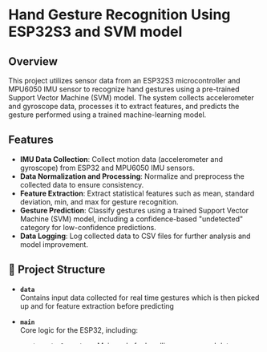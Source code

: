 # Hand Gesture Recognition Using ESP32S3 and SVM model

## Overview

This project utilizes sensor data from an ESP32S3 microcontroller and MPU6050 IMU sensor to recognize hand gestures using a pre-trained Support Vector Machine (SVM) model. The system collects accelerometer and gyroscope data, processes it to extract features, and predicts the gesture performed using a trained machine-learning model.

## Features

- **IMU Data Collection**: Collect motion data (accelerometer and gyroscope) from ESP32 and MPU6050 IMU sensors.
- **Data Normalization and Processing**: Normalize and preprocess the collected data to ensure consistency.
- **Feature Extraction**: Extract statistical features such as mean, standard deviation, min, and max for gesture recognition.
- **Gesture Prediction**: Classify gestures using a trained Support Vector Machine (SVM) model, including a confidence-based "undetected" category for low-confidence predictions.
- **Data Logging**: Log collected data to CSV files for further analysis and model improvement.

## 📁 Project Structure

- **`data`**  
  Contains input data collected for real time gestures which is then picked up and for feature extraction before predicting

- **`main`**  
  Core logic for the ESP32, including:
  - `i2c_simple_main.c`: Main code for handling sensors and data collection.
  - `idf_component.yml`: ESP-IDF configuration file.

- **`managed_components`**  
  Includes reusable libraries or components for the project.

- **`models`**  
  Stores machine learning artifacts:
  - `gesture_feature_columns.pkl`: Metadata for the feature set.
  - `gesture_svm_model.pkl`: Trained SVM model for gesture classification.

- **`notebook`**  
  - `svm.ipynb`: Notebook for SVM training, evaluation, and visualization.

- **`scripts`**  
  Utility scripts for automation:
  - `run.py`: Main script to run.

## 🔧 Training the Model

1. **Data Collection**:  
   Each gesture's data is collected using ESP32 sensors. The `combine_data` function is used to merge data from different gestures into a single dataset.

2. **Feature Extraction**:  
   Statistical features such as mean, standard deviation, and variance are extracted from the collected data.

3. **Model Training**:  
   - The aggregated dataset (`combined_gesture_data.csv`) is loaded.
   - Features (`X`) and labels (`y`) are separated.
   - An SVM model is trained using the Scikit-learn `SVC` class with a linear kernel.
   - The trained model is saved as `gesture_svm_model.pkl`.

4. **Evaluation**:  
   - The model is evaluated on the training data, and a confusion matrix is generated to visualize performance.


## 🔧 Setup Instructions

### 🖥️ Hardware Setup
1. **Connect the ESP32S3 Microcontroller**:
   - To run this example, you should have one ESP32, ESP32-S, ESP32-C or ESP32-H based development board as well as a MPU6050. MPU6050 is a inertial measurement unit, which contains a accelerometer, gyroscope as well as a magnetometer.
   - Connect your ESP32S3 and IMU sensor to your computer using a USB cable.
   - Ensure that the ESP32 is programmed to send IMU (Inertial Measurement Unit) data in the required format.
   
#### Pin Assignment:
|                  | SDA             | SCL           |
| ---------------- | -------------- | -------------- |
| ESP I2C Master   | I2C_MASTER_SDA | I2C_MASTER_SCL |
| MPU9250 Sensor   | SDA            | SCL            |

### Install ESP-IDF framework 

Refer ESP-IDF documentation for installation [ESP-IDF Documentation](https://docs.espressif.com/projects/esp-idf)

### Install Required Libraries

To install the necessary libraries for the project, run the following command:

```bash
pip install numpy pandas joblib pyserial scikit-learn
```

### ⚙️ Update Serial Port
1. Locate the `esp32_port` variable in the relevant script.  
2. Update the variable to match your ESP32's serial port:  
   - For **Windows**, use `COMx` (e.g., `COM10`). This can be found in device manager under ports  
   - For **Linux/Mac**, use `/dev/ttyUSBx` or `/dev/ttyACMx` (e.g., `/dev/ttyUSB0`).
3. To establish a serial connection with the ESP32 for collecting sensor data:

```python
#### Update the ESP32 serial port
esp32_port = 'COM10'  # Replace 'COM10' with your ESP32's port
baud_rate = 115200

#### Initialize serial connection
ser = serial.Serial(esp32_port, baud_rate, timeout=1)
```

### Build and Flash

Enter `idf.py -p PORT flash monitor` to build, flash and monitor the project.

(To exit the serial monitor, type ``Ctrl-]``.)

See the [Getting Started Guide](https://docs.espressif.com/projects/esp-idf/en/latest/get-started/index.html) for full steps to configure and use ESP-IDF to build projects.

## Script Overview

This project script facilitates hand gesture recognition using IMU (Inertial Measurement Unit) data collected from an ESP32 microcontroller. Below is a concise breakdown of its core functionality:

1. **Serial Communication Setup**  
   - Establishes a connection with the ESP32 via a specified serial port to receive IMU sensor data (accelerometer and gyroscope).

2. **Data Collection**  
   - Captures IMU data for predefined gestures and logs it into CSV files for further analysis and training.

3. **Data Preprocessing**  
   - Normalizes IMU readings using mean and standard deviation.  
   - Extracts statistical features (mean, standard deviation, min, max) for each sensor axis.

4. **Gesture Prediction**  
   - Utilizes a pre-trained Support Vector Machine (SVM) model to classify gestures.  
   - Implements a confidence-based threshold to label uncertain predictions as "undetected."

5. **Model Training**  
   - A separate script is provided to train the SVM model using combined and preprocessed gesture data.  

This system ensures reliable gesture recognition while enabling data logging for training and performance evaluation.


## 📊 Visualization Example

The `svm.ipynb` notebook generates a confusion matrix for gesture classification with 100 % accuracy: 
![Confusion Matrix Example](https://drive.google.com/uc?id=1Ea7dtWFG_5feM92Y4wrROAV9xHWgKTLH)


## 💡 Future Work
- Extend support for additional gestures.
- Optimize for deployment on resource-constrained devices.


## 🤝 Contributing
Contributions are welcome! Please submit a pull request or raise an issue for any suggestions or bugs.


## 🛡️ License
This project is licensed under the [MIT License](LICENSE).

